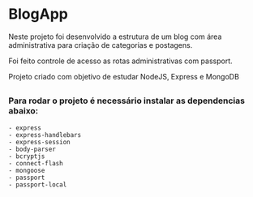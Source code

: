 # BlogApp

Neste projeto foi desenvolvido a estrutura de um blog com área administrativa para criação de categorias e postagens.

Foi feito controle de acesso as rotas administrativas com passport.

Projeto criado com objetivo de estudar NodeJS, Express e MongoDB 

##

### Para rodar o projeto é necessário instalar as dependencias abaixo:

    - express
    - express-handlebars
    - express-session
    - body-parser
    - bcryptjs
    - connect-flash
    - mongoose
    - passport
    - passport-local
